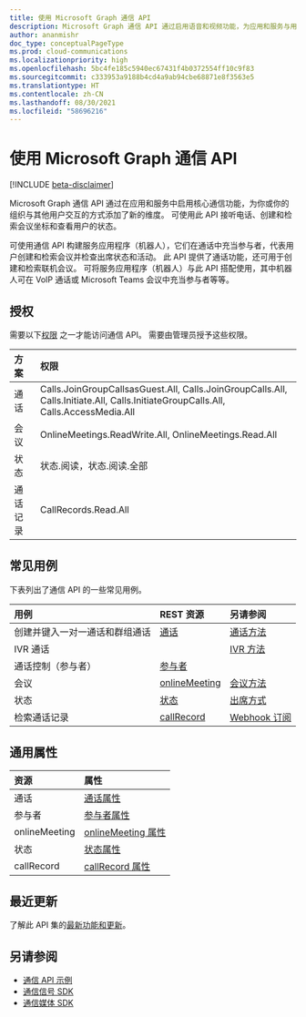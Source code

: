 ```yaml
---
title: 使用 Microsoft Graph 通信 API
description: Microsoft Graph 通信 API 通过启用语音和视频功能，为应用和服务与用户的互动方式添加了新的维度。
author: ananmishr
doc_type: conceptualPageType
ms.prod: cloud-communications
ms.localizationpriority: high
ms.openlocfilehash: 5bc4fe185c5940ec67431f4b0372554ff10c9f83
ms.sourcegitcommit: c333953a9188b4cd4a9ab94cbe68871e8f3563e5
ms.translationtype: HT
ms.contentlocale: zh-CN
ms.lasthandoff: 08/30/2021
ms.locfileid: "58696216"
---
```

# <a name="working-with-the-communications-api-in-microsoft-graph"></a>使用 Microsoft Graph 通信 API

[!INCLUDE [beta-disclaimer](../../includes/beta-disclaimer.md)]

Microsoft Graph 通信 API 通过在应用和服务中启用核心通信功能，为你或你的组织与其他用户交互的方式添加了新的维度。 可使用此 API 接听电话、创建和检索会议坐标和查看用户的状态。

可使用通信 API 构建服务应用程序（机器人），它们在通话中充当参与者，代表用户创建和检索会议并检查出席状态和活动。
此 API 提供了通话功能，还可用于创建和检索联机会议。 可将服务应用程序（机器人）与此 API 搭配使用，其中机器人可在 VoIP 通话或 Microsoft Teams 会议中充当参与者等等。

## <a name="authorization"></a>授权

需要以下[权限](/graph/permissions-reference#calls-permissions) 之一才能访问通信 API。 需要由管理员授予这些权限。

| 方案                 | 权限                                  |
|:------------------------------------|:---------------------------------------------|
| 通话                 | Calls.JoinGroupCallsasGuest.All, Calls.JoinGroupCalls.All, Calls.Initiate.All, Calls.InitiateGroupCalls.All, Calls.AccessMedia.All |
| 会议                 | OnlineMeetings.ReadWrite.All, OnlineMeetings.Read.All |
| 状态                 | 状态.阅读，状态.阅读.全部 |
| 通话记录             | CallRecords.Read.All |

## <a name="common-use-cases"></a>常见用例

下表列出了通信 API 的一些常见用例。

| 用例                         | REST 资源                                 | 另请参阅  |
|:------------------------------------|:---------------------------------------------|:----------|
| 创建并键入一对一通话和群组通话   | [通话](/graph/api/resources/call?view=graph-rest-beta)| [通话方法](/graph/api/resources/call?view=graph-rest-beta#methods)|
|IVR 通话   |     | [IVR 方法](/graph/api/resources/calls-api-ivr-overview?view=graph-rest-beta)
| 通话控制（参与者） | [参与者](/graph/api/resources/participant?view=graph-rest-beta)   ||
|会议|[onlineMeeting](/graph/api/resources/onlinemeeting?view=graph-rest-beta)| [会议方法](/graph/api/resources/onlinemeeting?view=graph-rest-beta#methods)|
|状态 | [状态](/graph/api/resources/presence) | [出席方式](/graph/api/resources/presence#methods) |
| 检索通话记录 | [callRecord](/graph/api/resources/callrecords-callrecord?view=graph-rest-beta) | [Webhook 订阅](/graph/api/resources/webhooks?view=graph-rest-beta) |

## <a name="common-properties"></a>通用属性

| 资源                | 属性                             |
|:------------------------------------|:---------------------------------------------|
| 通话                               | [通话属性](/graph/api/resources/call?view=graph-rest-beta#properties)  |
| 参与者                         | [参与者属性](/graph/api/resources/participant?view=graph-rest-beta#properties) |
| onlineMeeting                            | [onlineMeeting 属性](/graph/api/resources/onlinemeeting?view=graph-rest-beta#properties)                     |
| 状态 | [状态属性](/graph/api/resources/presence#properties) |
| callRecord | [callRecord 属性](/graph/api/resources/callrecords-callrecord#properties) |

## <a name="whats-new"></a>最近更新
了解此 API 集的[最新功能和更新](/graph/whats-new-overview)。

## <a name="see-also"></a>另请参阅

- [通信 API 示例](https://github.com/microsoftgraph/microsoft-graph-comms-samples/)
- [通信信号 SDK](https://www.nuget.org/packages/Microsoft.Graph.Communications.Calls/1.0.0-prerelease.494)
- [通信媒体 SDK](https://www.nuget.org/packages/Microsoft.Graph.Communications.Calls.Media/1.0.0-prerelease.494)


